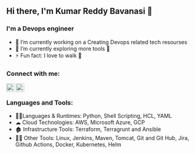 ## Hi there, I'm Kumar Reddy Bavanasi 👋

### I'm a Devops engineer
- 🔭 I’m currently working on a Creating Devops related tech resourses 
- 🌱 I’m currently exploring more tools 🤣
- ⚡ Fun fact: I love to walk 🏃


### Connect with me:

  [<img align="left" alt="LinkedIn" width="22px" src="https://cdn.jsdelivr.net/npm/simple-icons@v3/icons/linkedin.svg" />][linkedin]
  [<img align="left" alt="Instagram" width="22px" src="https://cdn.jsdelivr.net/npm/simple-icons@v3/icons/instagram.svg" />][instagram]

<br>

### Languages and Tools:

- 👩‍💻Languages & Runtimes: Python, Shell Scripting, HCL, YAML 
- ☁ Cloud Technologies: AWS, Microsoft Azure, GCP
- 🏚 Infrastructure Tools: Terraform, Terragrunt and Ansible
- 🕵️‍♀️ Other Tools: Linux, Jenkins, Maven, Tomcat, Git and Git Hub, Jira, Github Actions, Docker, Kubernetes, Helm



[instagram]: https://www.instagram.com/kumar_reddy_bavanasi/
[linkedin]: https://www.linkedin.com/in/kumar-reddy-bavanasi-272958226/
